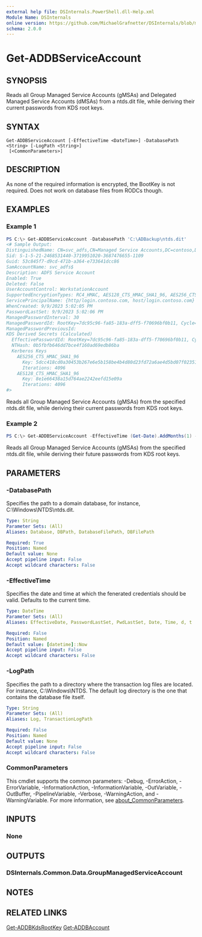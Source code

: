 ```yaml
---
external help file: DSInternals.PowerShell.dll-Help.xml
Module Name: DSInternals
online version: https://github.com/MichaelGrafnetter/DSInternals/blob/master/Documentation/PowerShell/Get-ADDBServiceAccount.md
schema: 2.0.0
---
```


# Get-ADDBServiceAccount

## SYNOPSIS
Reads all Group Managed Service Accounts (gMSAs) and Delegated Managed Service Accounts (dMSAs) from a ntds.dit file, while deriving their current passwords from KDS root keys.

## SYNTAX

```
Get-ADDBServiceAccount [-EffectiveTime <DateTime>] -DatabasePath <String> [-LogPath <String>]
 [<CommonParameters>]
```

## DESCRIPTION
As none of the required information is encrypted, the BootKey is not required.
Does not work on database files from RODCs though.

## EXAMPLES

### Example 1
```powershell
PS C:\> Get-ADDBServiceAccount -DatabasePath 'C:\ADBackup\ntds.dit'
<# Sample Output:
DistinguishedName: CN=svc_adfs,CN=Managed Service Accounts,DC=contoso,DC=com
Sid: S-1-5-21-2468531440-3719951020-3687476655-1109
Guid: 53c845f7-d9cd-471b-a364-e733641dcc86
SamAccountName: svc_adfs$
Description: ADFS Service Account
Enabled: True
Deleted: False
UserAccountControl: WorkstationAccount
SupportedEncryptionTypes: RC4_HMAC, AES128_CTS_HMAC_SHA1_96, AES256_CTS_HMAC_SHA1_96
ServicePrincipalName: {http/login.contoso.com, host/login.contoso.com}
WhenCreated: 9/9/2023 5:02:05 PM
PasswordLastSet: 9/9/2023 5:02:06 PM
ManagedPasswordInterval: 30
ManagedPasswordId: RootKey=7dc95c96-fa85-183a-dff5-f70696bf0b11, Cycle=9/9/2023 10:00:00 AM (L0=361, L1=26, L2=24)
ManagedPasswordPreviousId:
KDS Derived Secrets (Calculated)
  EffectivePasswordId: RootKey=7dc95c96-fa85-183a-dff5-f70696bf0b11, Cycle=6/25/2025 8:00:00 PM (L0=363, L1=11, L2=29)
  NTHash: 0b5fbfb646dd7bce4f160ad69edb86ba
  Kerberos Keys
    AES256_CTS_HMAC_SHA1_96
      Key: 5dcc418cd0a30453b267e6e5b158be4b4d80d23fd72a6ae4d5bd07f023517117
      Iterations: 4096
    AES128_CTS_HMAC_SHA1_96
      Key: 8e1e66438a15d764ae2242eefd15e09a
      Iterations: 4096
#>
```

Reads all Group Managed Service Accounts (gMSAs) from the specified ntds.dit file, while deriving their current passwords from KDS root keys.

### Example 2
```powershell
PS C:\> Get-ADDBServiceAccount -EffectiveTime (Get-Date).AddMonths(1) -DatabasePath 'C:\ADBackup\ntds.dit'
```

Reads all Group Managed Service Accounts (gMSAs) from the specified ntds.dit file, while deriving their future passwords from KDS root keys.

## PARAMETERS

### -DatabasePath
Specifies the path to a domain database, for instance, C:\Windows\NTDS\ntds.dit.

```yaml
Type: String
Parameter Sets: (All)
Aliases: Database, DBPath, DatabaseFilePath, DBFilePath

Required: True
Position: Named
Default value: None
Accept pipeline input: False
Accept wildcard characters: False
```

### -EffectiveTime
Specifies the date and time at which the fenerated credentials should be valid. Defaults to the current time. 

```yaml
Type: DateTime
Parameter Sets: (All)
Aliases: EffectiveDate, PasswordLastSet, PwdLastSet, Date, Time, d, t

Required: False
Position: Named
Default value: [datetime]::Now
Accept pipeline input: False
Accept wildcard characters: False
```

### -LogPath
Specifies the path to a directory where the transaction log files are located. For instance, C:\Windows\NTDS. The default log directory is the one that contains the database file itself.

```yaml
Type: String
Parameter Sets: (All)
Aliases: Log, TransactionLogPath

Required: False
Position: Named
Default value: None
Accept pipeline input: False
Accept wildcard characters: False
```

### CommonParameters
This cmdlet supports the common parameters: -Debug, -ErrorAction, -ErrorVariable, -InformationAction, -InformationVariable, -OutVariable, -OutBuffer, -PipelineVariable, -Verbose, -WarningAction, and -WarningVariable. For more information, see [about_CommonParameters](http://go.microsoft.com/fwlink/?LinkID=113216).

## INPUTS

### None

## OUTPUTS

### DSInternals.Common.Data.GroupManagedServiceAccount

## NOTES

## RELATED LINKS

[Get-ADDBKdsRootKey](Get-ADDBKdsRootKey.md)
[Get-ADDBAccount](Get-ADDBAccount.md)

